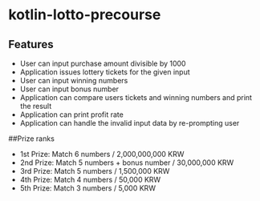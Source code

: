 # kotlin-lotto-precourse

## Features
- User can input purchase amount divisible by 1000
- Application issues lottery tickets for the given input
- User can input winning numbers
- User can input bonus number
- Application can compare users tickets and winning numbers and print the result
- Application can print profit rate
- Application can handle the invalid input data by re-prompting user

##Prize ranks
- 1st Prize: Match 6 numbers / 2,000,000,000 KRW
- 2nd Prize: Match 5 numbers + bonus number / 30,000,000 KRW
- 3rd Prize: Match 5 numbers / 1,500,000 KRW
- 4th Prize: Match 4 numbers / 50,000 KRW
- 5th Prize: Match 3 numbers / 5,000 KRW